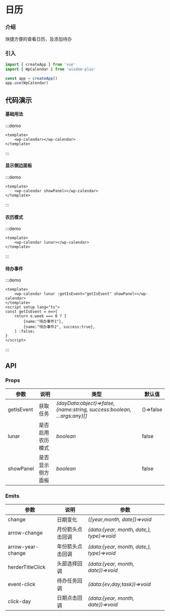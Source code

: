 # 日历

### 介绍

快捷方便的查看日历，及添加待办

### 引入

```js
import { createApp } from 'vue'
import { WpCalendar } from 'wisdom-plus'

const app = createApp()
app.use(WpCalendar)
```

## 代码演示

#### 基础用法

:::demo

```vue
<template>
    <wp-calendar></wp-calendar>
</template>
```

:::

#### 显示侧边面板

:::demo

```vue
<template>
    <wp-calendar showPanel></wp-calendar>
</template>
```

:::

#### 农历模式

:::demo

```vue
<template>
    <wp-calendar lunar></wp-calendar>
</template>
```

:::

#### 待办事件

:::demo

```vue
<template>
    <wp-calendar lunar :getIsEvent="getIsEvent" showPanel></wp-calendar>
</template>
<script setup lang="ts">
const getIsEvent = e=>{
    return e.week === 0 ? [
        {name:"待办事件1"},
        {name:"待办事件2", success:true},
    ] :false;
}
</script>
```

:::

## API

### Props

| 参数           | 说明       | 类型                                                                      | 默认值   |
|--------------|----------|-------------------------------------------------------------------------|-------|
| getIsEvent      | 获取任务     | _(dayData:object)=>false,{name:string, success:boolean, ...args:any}[]_ | ()=>false |
| lunar      | 是否启用农历模式 | _boolean_                                                               | false |
| showPanel      | 是否显示侧方面板 | _boolean_                                                               | false |

### Emits

|  参数   | 说明 | 参数         |
|-----|--|------------|
|  change   | 日期变化 | _([year,month, date])=>void_ |
|  arrow-change   | 月份箭头点击回调 | _(data:{year, month, date,}, type)=>void_ |
|  arrow-year-change   | 年份箭头点击回调 | _(data:{year, month, date,}, type)=>void_ |
|  herderTitleClick   | 头部选择回调 | _(data:{year, month, date})=>void_ |
|  event-click   | 待办任务回调 | _(data:{ev,day,task})=>void_ |
|  click-day   | 日期点击回调 | _(data:{year, month, date})=>void_ |
